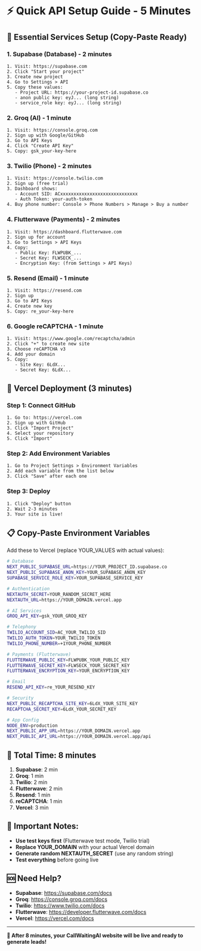 # ⚡ Quick API Setup Guide - 5 Minutes

## 🎯 **Essential Services Setup (Copy-Paste Ready)**

### **1. Supabase (Database) - 2 minutes**
```
1. Visit: https://supabase.com
2. Click "Start your project"
3. Create new project
4. Go to Settings > API
5. Copy these values:
   - Project URL: https://your-project-id.supabase.co
   - anon public key: eyJ... (long string)
   - service_role key: eyJ... (long string)
```

### **2. Groq (AI) - 1 minute**
```
1. Visit: https://console.groq.com
2. Sign up with Google/GitHub
3. Go to API Keys
4. Click "Create API Key"
5. Copy: gsk_your-key-here
```

### **3. Twilio (Phone) - 2 minutes**
```
1. Visit: https://console.twilio.com
2. Sign up (free trial)
3. Dashboard shows:
   - Account SID: ACxxxxxxxxxxxxxxxxxxxxxxxxxxxxx
   - Auth Token: your-auth-token
4. Buy phone number: Console > Phone Numbers > Manage > Buy a number
```

### **4. Flutterwave (Payments) - 2 minutes**
```
1. Visit: https://dashboard.flutterwave.com
2. Sign up for account
3. Go to Settings > API Keys
4. Copy:
   - Public Key: FLWPUBK_...
   - Secret Key: FLWSECK_...
   - Encryption Key: (from Settings > API Keys)
```

### **5. Resend (Email) - 1 minute**
```
1. Visit: https://resend.com
2. Sign up
3. Go to API Keys
4. Create new key
5. Copy: re_your-key-here
```

### **6. Google reCAPTCHA - 1 minute**
```
1. Visit: https://www.google.com/recaptcha/admin
2. Click "+" to create new site
3. Choose reCAPTCHA v3
4. Add your domain
5. Copy:
   - Site Key: 6LdX...
   - Secret Key: 6LdX...
```

## 🚀 **Vercel Deployment (3 minutes)**

### **Step 1: Connect GitHub**
```
1. Go to: https://vercel.com
2. Sign up with GitHub
3. Click "Import Project"
4. Select your repository
5. Click "Import"
```

### **Step 2: Add Environment Variables**
```
1. Go to Project Settings > Environment Variables
2. Add each variable from the list below
3. Click "Save" after each one
```

### **Step 3: Deploy**
```
1. Click "Deploy" button
2. Wait 2-3 minutes
3. Your site is live!
```

## 📋 **Copy-Paste Environment Variables**

Add these to Vercel (replace YOUR_VALUES with actual values):

```bash
# Database
NEXT_PUBLIC_SUPABASE_URL=https://YOUR_PROJECT_ID.supabase.co
NEXT_PUBLIC_SUPABASE_ANON_KEY=YOUR_SUPABASE_ANON_KEY
SUPABASE_SERVICE_ROLE_KEY=YOUR_SUPABASE_SERVICE_KEY

# Authentication
NEXTAUTH_SECRET=YOUR_RANDOM_SECRET_HERE
NEXTAUTH_URL=https://YOUR_DOMAIN.vercel.app

# AI Services
GROQ_API_KEY=gsk_YOUR_GROQ_KEY

# Telephony
TWILIO_ACCOUNT_SID=AC_YOUR_TWILIO_SID
TWILIO_AUTH_TOKEN=YOUR_TWILIO_TOKEN
TWILIO_PHONE_NUMBER=+1YOUR_PHONE_NUMBER

# Payments (Flutterwave)
FLUTTERWAVE_PUBLIC_KEY=FLWPUBK_YOUR_PUBLIC_KEY
FLUTTERWAVE_SECRET_KEY=FLWSECK_YOUR_SECRET_KEY
FLUTTERWAVE_ENCRYPTION_KEY=YOUR_ENCRYPTION_KEY

# Email
RESEND_API_KEY=re_YOUR_RESEND_KEY

# Security
NEXT_PUBLIC_RECAPTCHA_SITE_KEY=6LdX_YOUR_SITE_KEY
RECAPTCHA_SECRET_KEY=6LdX_YOUR_SECRET_KEY

# App Config
NODE_ENV=production
NEXT_PUBLIC_APP_URL=https://YOUR_DOMAIN.vercel.app
NEXT_PUBLIC_API_URL=https://YOUR_DOMAIN.vercel.app/api
```

## 🎯 **Total Time: 8 minutes**

1. **Supabase**: 2 min
2. **Groq**: 1 min  
3. **Twilio**: 2 min
4. **Flutterwave**: 2 min
5. **Resend**: 1 min
6. **reCAPTCHA**: 1 min
7. **Vercel**: 3 min

## 🚨 **Important Notes:**

- **Use test keys first** (Flutterwave test mode, Twilio trial)
- **Replace YOUR_DOMAIN** with your actual Vercel domain
- **Generate random NEXTAUTH_SECRET** (use any random string)
- **Test everything** before going live

## 🆘 **Need Help?**

- **Supabase**: https://supabase.com/docs
- **Groq**: https://console.groq.com/docs
- **Twilio**: https://www.twilio.com/docs
- **Flutterwave**: https://developer.flutterwave.com/docs
- **Vercel**: https://vercel.com/docs

---

**🎉 After 8 minutes, your CallWaitingAI website will be live and ready to generate leads!**

